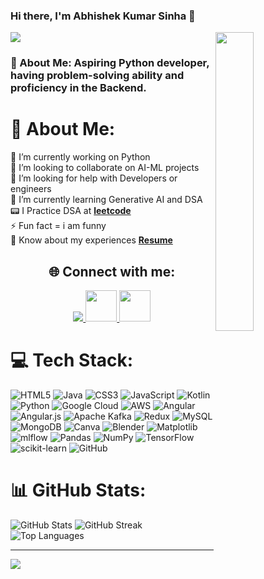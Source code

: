  ### Hi there, I'm Abhishek Kumar Sinha 👋
<img align='right' src="https://miro.medium.com/v2/resize:fit:1100/format:webp/1*zVnWJtyGOX_kUIDm6ccCfQ.gif" width=35%>
<img src="https://readme-typing-svg.herokuapp.com?lines=Python+Developer;&left=true&width=400&height=50">
<h3><b>💫 About Me: Aspiring Python developer, having problem-solving ability and proficiency in the Backend.</b>

 
</h3>

# 💫 About Me:
🔭 I’m currently working on Python<br>
👯 I’m looking to collaborate on AI-ML projects<br>
🤝 I’m looking for help with Developers or engineers<br>
🌱 I’m currently learning Generative AI and DSA<br>
📟 I Practice DSA at [**leetcode**](https://leetcode.com/u/Abhishek_KumarSinha/)<br>
⚡ Fun fact = i am funny <br>
📄 Know about my experiences <a href="https://drive.google.com/file/d/1fMt8FcbmcBpQceCkgZy3AFLWCmKPJNFT/view?usp=sharing" target="_blank"><strong>Resume</strong></a>

<h2 align="center">🌐 Connect with me:</h2>
<p align="center">
  <a href="https://www.linkedin.com/in/abhishek-sinha-1a64b4311/" target="_blank">
    <img src="https://skillicons.dev/icons?i=linkedin" />
  </a>
  <a href="mailto:abhisinha729@gmail.com" target="_blank">
    <img width="50px"  src="https://png.pngtree.com/template/20190725/ourmid/pngtree-gmail-logo-png-image_282635.jpg" />
  </a>
 <a href="https://www.hackerrank.com/profile/abhisinha729" target="_blank">
    <img width="50px"   src="https://upload.wikimedia.org/wikipedia/commons/thumb/4/40/HackerRank_Icon-1000px.png/800px-HackerRank_Icon-1000px.png" />
  </a>
</p>


# 💻 Tech Stack:
![HTML5](https://img.shields.io/badge/html5-%23E34F26.svg?style=for-the-badge&logo=html5&logoColor=white) ![Java](https://img.shields.io/badge/java-%23ED8B00.svg?style=for-the-badge&logo=openjdk&logoColor=white) ![CSS3](https://img.shields.io/badge/css3-%231572B6.svg?style=for-the-badge&logo=css3&logoColor=white) ![JavaScript](https://img.shields.io/badge/javascript-%23323330.svg?style=for-the-badge&logo=javascript&logoColor=%23F7DF1E) ![Kotlin](https://img.shields.io/badge/kotlin-%237F52FF.svg?style=for-the-badge&logo=kotlin&logoColor=white) ![Python](https://img.shields.io/badge/python-3670A0?style=for-the-badge&logo=python&logoColor=ffdd54) ![Google Cloud](https://img.shields.io/badge/GoogleCloud-%234285F4.svg?style=for-the-badge&logo=google-cloud&logoColor=white) ![AWS](https://img.shields.io/badge/AWS-%23FF9900.svg?style=for-the-badge&logo=amazon-aws&logoColor=white) ![Angular](https://img.shields.io/badge/angular-%23DD0031.svg?style=for-the-badge&logo=angular&logoColor=white) ![Angular.js](https://img.shields.io/badge/angular.js-%23E23237.svg?style=for-the-badge&logo=angularjs&logoColor=white) ![Apache Kafka](https://img.shields.io/badge/Apache%20Kafka-000?style=for-the-badge&logo=apachekafka) ![Redux](https://img.shields.io/badge/redux-%23593d88.svg?style=for-the-badge&logo=redux&logoColor=white) ![MySQL](https://img.shields.io/badge/mysql-4479A1.svg?style=for-the-badge&logo=mysql&logoColor=white) ![MongoDB](https://img.shields.io/badge/MongoDB-%234ea94b.svg?style=for-the-badge&logo=mongodb&logoColor=white) ![Canva](https://img.shields.io/badge/Canva-%2300C4CC.svg?style=for-the-badge&logo=Canva&logoColor=white) ![Blender](https://img.shields.io/badge/blender-%23F5792A.svg?style=for-the-badge&logo=blender&logoColor=white) ![Matplotlib](https://img.shields.io/badge/Matplotlib-%23ffffff.svg?style=for-the-badge&logo=Matplotlib&logoColor=black) ![mlflow](https://img.shields.io/badge/mlflow-%23d9ead3.svg?style=for-the-badge&logo=numpy&logoColor=blue) ![Pandas](https://img.shields.io/badge/pandas-%23150458.svg?style=for-the-badge&logo=pandas&logoColor=white) ![NumPy](https://img.shields.io/badge/numpy-%23013243.svg?style=for-the-badge&logo=numpy&logoColor=white) ![TensorFlow](https://img.shields.io/badge/TensorFlow-%23FF6F00.svg?style=for-the-badge&logo=TensorFlow&logoColor=white) ![scikit-learn](https://img.shields.io/badge/scikit--learn-%23F7931E.svg?style=for-the-badge&logo=scikit-learn&logoColor=white) ![GitHub](https://img.shields.io/badge/github-%23121011.svg?style=for-the-badge&logo=github&logoColor=white)
# 📊 GitHub Stats:
![GitHub Stats](https://github-readme-stats.vercel.app/api?username=abhisinha729&theme=monokai&hide_border=false&include_all_commits=false&count_private=false)
![GitHub Streak](https://nirzak-streak-stats.vercel.app/?user=abhisinha729&theme=monokai&hide_border=false)
![Top Languages](https://github-readme-stats.vercel.app/api/top-langs/?username=abhisinha729&theme=monokai&hide_border=false&layout=compact)


---
![](https://visitcount.itsvg.in/api?id=abhisinha729&icon=0&color=0)
<!-- Proudly created with GPRM ( https://gprm.itsvg.in ) -->
